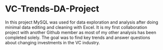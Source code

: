 # VC-Trends-DA-Project
In this project MySQL was used for data exploration and analysis after doing minimal data editing and cleaning with Excel. It is my first collaboration project with another Github member as most of my other analysis has been completed solely. The goal was to find key trends and answer questions about changing investments in the VC industry.
